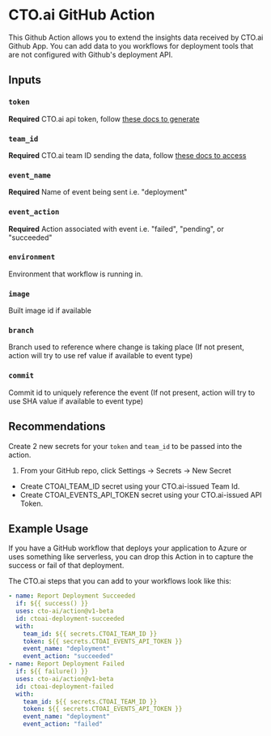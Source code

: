 # CTO.ai GitHub Action

This Github Action allows you to extend the insights data received by CTO.ai Github App. You can add data to you workflows for deployment tools that are not configured with Github's deployment API.

## Inputs

### `token`
**Required** CTO.ai api token, follow [these docs to generate](https://cto.ai/docs/integrate-any-tool)

### `team_id`
**Required** CTO.ai team ID sending the data, follow [these docs to access](https://cto.ai/docs/integrate-any-tool)

### `event_name`
**Required** Name of event being sent i.e. "deployment"

### `event_action`
**Required** Action associated with event i.e. "failed", "pending", or "succeeded"

### `environment`
Environment that workflow is running in.

### `image`
Built image id if available

### `branch`
Branch used to reference where change is taking place (If not present, action will try to use ref value if available to event type)

### `commit`
Commit id to uniquely reference the event (If not present, action will try to use SHA value if available to event type)

## Recommendations
Create 2 new secrets for your `token` and `team_id` to be passed into the action.

1. From your GitHub repo, click Settings -> Secrets -> New Secret
  - Create CTOAI_TEAM_ID secret using your CTO.ai-issued Team Id.
  - Create CTOAI_EVENTS_API_TOKEN secret using your CTO.ai-issued API Token.

## Example Usage

If you have a GitHub workflow that deploys your application to Azure or uses something like serverless, you can drop this Action in to capture the success or fail of that deployment.

The CTO.ai steps that you can add to your workflows look like this:

```yaml
- name: Report Deployment Succeeded
  if: ${{ success() }}
  uses: cto-ai/action@v1-beta
  id: ctoai-deployment-succeeded
  with:
    team_id: ${{ secrets.CTOAI_TEAM_ID }}
    token: ${{ secrets.CTOAI_EVENTS_API_TOKEN }}
    event_name: "deployment"
    event_action: "succeeded"
- name: Report Deployment Failed
  if: ${{ failure() }}
  uses: cto-ai/action@v1-beta
  id: ctoai-deployment-failed
  with:
    team_id: ${{ secrets.CTOAI_TEAM_ID }}
    token: ${{ secrets.CTOAI_EVENTS_API_TOKEN }}
    event_name: "deployment"
    event_action: "failed"
```
